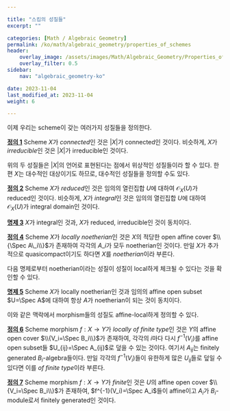 ```yaml
---

title: "스킴의 성질들"
excerpt: ""

categories: [Math / Algebraic Geometry]
permalink: /ko/math/algebraic_geometry/properties_of_schemes
header:
    overlay_image: /assets/images/Math/Algebraic_Geometry/Properties_of_schemes.png
    overlay_filter: 0.5
sidebar: 
    nav: "algebraic_geometry-ko"

date: 2023-11-04
last_modified_at: 2023-11-04
weight: 6

---
```


이제 우리는 scheme이 갖는 여러가지 성질들을 정의한다.

<div class="definition" markdown="1">

<ins id="def1">**정의 1**</ins> Scheme $X$가 *connected*인 것은 $\lvert X\rvert$가 connected인 것이다. 비슷하게, $X$가 *irreducible*인 것은 $\lvert X\rvert$가 irreducible인 것이다.

</div>

위의 두 성질들은 $\lvert X\rvert$의 언어로 표현된다는 점에서 위상적인 성질들이라 할 수 있다. 한편 $X$는 대수적인 대상이기도 하므로, 대수적인 성질들을 정의할 수도 있다.

<div class="definition" markdown="1">

<ins id="def2">**정의 2**</ins> Scheme $X$가 *reduced*인 것은 임의의 열린집합 $U$에 대하여 $\mathscr{O}_X(U)$가 reduced인 것이다. 비슷하게, $X$가 *integral*인 것은 임의의 열린집합 $U$에 대하여 $\mathscr{O}_X(U)$가 integral domain인 것이다.

</div>

<div class="proposition" markdown="1">

<ins id="prop3">**명제 3**</ins> $X$가 integral인 것과, $X$가 reduced, irreducible인 것이 동치이다.

</div>

<div class="definition" markdown="1">

<ins id="def4">**정의 4**</ins> Scheme $X$가 *locally noetherian*인 것은 $X$의 적당한 open affine cover $\\{\Spec A\_i\\}$가 존재하여 각각의 $A\_i$가 모두 noetherian인 것이다. 만일 $X$가 추가적으로 quasicompact이기도 하다면 $X$를 *noetherian*이라 부른다.

</div>

다음 명제로부터 noetherian이라는 성질이 성질이 local하게 체크될 수 있다는 것을 확인할 수 있다.

<div class="proposition" markdown="1">

<ins id="prop5">**명제 5**</ins> Scheme $X$가 locally noetherian인 것과 임의의 affine open subset $U=\Spec A$에 대하여 항상 $A$가 noetherian이 되는 것이 동치이다.

</div>

이와 같은 맥락에서 morphism들의 성질도 affine-local하게 정의할 수 있다.

<div class="definition" markdown="1">

<ins id="def6">**정의 6**</ins> Scheme morphism $f:X \rightarrow Y$가 *locally of finite type*인 것은 $Y$의 affine open cover $\\{V_i=\Spec B_i\\}$가 존재하여, 각각의 $i$마다 다시 $f^{-1}(V_i)$를 affine open subset들 $U_{ij}=\Spec A_{ij}$로 덮을 수 있는 것이다. 여기서 $A_{ij}$는 finitely generated $B_i$-algebra들이다. 만일 각각의 $f^{-1}(V_i)$들이 유한하게 많은 $U_{ij}$들로 덮일 수 있다면 이를 *of finite type*이라 부른다. 

</div>

<div class="definition" markdown="1">

<ins id="def7">**정의 7**</ins> Scheme morphism $f:X \rightarrow Y$가 *finite*인 것은 $U$의 affine open cover $\\{V_i=\Spec B_i\\}$가 존재하여, $f^{-1}(V_i)=\Spec A_i$들이 affine이고 $A_i$가 $B_i$-module로서 finitely generated인 것이다.

</div>